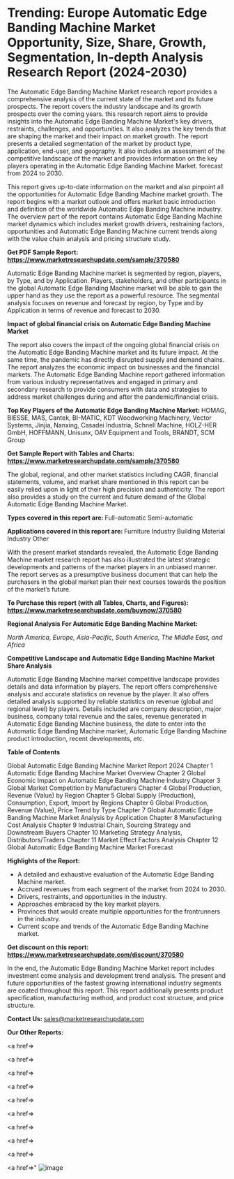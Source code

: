 # Trending: Europe Automatic Edge Banding Machine Market Opportunity, Size, Share, Growth, Segmentation, In-depth Analysis Research Report (2024-2030)

The Automatic Edge Banding Machine Market research report provides a comprehensive analysis of the current state of the market and its future prospects. The report covers the industry landscape and its growth prospects over the coming years. this research report aims to provide insights into the Automatic Edge Banding Machine Market's key drivers, restraints, challenges, and opportunities. It also analyzes the key trends that are shaping the market and their impact on market growth. The report presents a detailed segmentation of the market by product type, application, end-user, and geography. It also includes an assessment of the competitive landscape of the market and provides information on the key players operating in the Automatic Edge Banding Machine Market. forecast from 2024 to 2030.

This report gives up-to-date information on the market and also pinpoint all the opportunities for Automatic Edge Banding Machine market growth. The report begins with a market outlook and offers market basic introduction and definition of the worldwide Automatic Edge Banding Machine industry. The overview part of the report contains Automatic Edge Banding Machine market dynamics which includes market growth drivers, restraining factors, opportunities and Automatic Edge Banding Machine current trends along with the value chain analysis and pricing structure study.

<strong><b>Get PDF Sample Report: <a href=https://www.marketresearchupdate.com/sample/370580>https://www.marketresearchupdate.com/sample/370580</a></b></strong>

Automatic Edge Banding Machine market is segmented by region, players, by Type, and by Application. Players, stakeholders, and other participants in the global Automatic Edge Banding Machine market will be able to gain the upper hand as they use the report as a powerful resource. The segmental analysis focuses on revenue and forecast by region, by Type and by Application in terms of revenue and forecast to 2030.

<strong><b>Impact of global financial crisis on Automatic Edge Banding Machine Market</b></strong>

The report also covers the impact of the ongoing global financial crisis on the Automatic Edge Banding Machine market and its future impact. At the same time, the pandemic has directly disrupted supply and demand chains. The report analyzes the economic impact on businesses and the financial markets. The Automatic Edge Banding Machine report gathered information from various industry representatives and engaged in primary and secondary research to provide consumers with data and strategies to address market challenges during and after the pandemic/financial crisis.

<strong><b>Top Key Players of the Automatic Edge Banding Machine Market:
</b></strong>HOMAG, BIESSE, MAS, Cantek, BI-MATIC, KDT Woodworking Machinery, Vector Systems, Jinjia, Nanxing, Casadei Industria, Schnell Machine, HOLZ-HER GmbH, HOFFMANN, Unisunx, OAV Equipment and Tools, BRANDT, SCM Group<strong><b>
</b></strong>

<strong><b>Get Sample Report with Tables and Charts: <a href=https://www.marketresearchupdate.com/sample/370580>https://www.marketresearchupdate.com/sample/370580</a></b></strong>

The global, regional, and other market statistics including CAGR, financial statements, volume, and market share mentioned in this report can be easily relied upon in light of their high precision and authenticity. The report also provides a study on the current and future demand of the Global Automatic Edge Banding Machine Market.

<strong><b>Types covered in this report are:
</b></strong>Full-automatic
Semi-automatic<strong><b>
</b></strong>

<strong><b>Applications covered in this report are:
</b></strong>Furniture Industry
Building Material Industry
Other<strong><b>
</b></strong>

With the present market standards revealed, the Automatic Edge Banding Machine market research report has also illustrated the latest strategic developments and patterns of the market players in an unbiased manner. The report serves as a presumptive business document that can help the purchasers in the global market plan their next courses towards the position of the market’s future.

<strong><b>To Purchase this report (with all Tables, Charts, and Figures): <a href=https://www.marketresearchupdate.com/buynow/370580>https://www.marketresearchupdate.com/buynow/370580</a></b></strong>

<strong><b>Regional Analysis For Automatic Edge Banding Machine Market:</b></strong>

<em><i>North America, Europe, Asia-Pacific, South America, The Middle East, and Africa</i></em>

<strong><b>Competitive Landscape and Automatic Edge Banding Machine Market Share Analysis</b></strong>

Automatic Edge Banding Machine market competitive landscape provides details and data information by players. The report offers comprehensive analysis and accurate statistics on revenue by the player. It also offers detailed analysis supported by reliable statistics on revenue (global and regional level) by players. Details included are company description, major business, company total revenue and the sales, revenue generated in Automatic Edge Banding Machine business, the date to enter into the Automatic Edge Banding Machine market, Automatic Edge Banding Machine product introduction, recent developments, etc.

<strong><b>Table of Contents</b></strong>

Global Automatic Edge Banding Machine Market Report 2024
Chapter 1 Automatic Edge Banding Machine Market Overview
Chapter 2 Global Economic Impact on Automatic Edge Banding Machine Industry
Chapter 3 Global Market Competition by Manufacturers
Chapter 4 Global Production, Revenue (Value) by Region
Chapter 5 Global Supply (Production), Consumption, Export, Import by Regions
Chapter 6 Global Production, Revenue (Value), Price Trend by Type
Chapter 7 Global Automatic Edge Banding Machine Market Analysis by Application
Chapter 8 Manufacturing Cost Analysis
Chapter 9 Industrial Chain, Sourcing Strategy and Downstream Buyers
Chapter 10 Marketing Strategy Analysis, Distributors/Traders
Chapter 11 Market Effect Factors Analysis
Chapter 12 Global Automatic Edge Banding Machine Market Forecast

<strong><b>Highlights of the Report:</b></strong>

- A detailed and exhaustive evaluation of the Automatic Edge Banding Machine market.
- Accrued revenues from each segment of the market from 2024 to 2030.
- Drivers, restraints, and opportunities in the industry.
- Approaches embraced by the key market players.
- Provinces that would create multiple opportunities for the frontrunners in the industry.
- Current scope and trends of the Automatic Edge Banding Machine market.

<strong><b>Get discount on this report: <a href=https://www.marketresearchupdate.com/discount/370580>https://www.marketresearchupdate.com/discount/370580</a></b></strong>

In the end, the Automatic Edge Banding Machine Market report includes investment come analysis and development trend analysis. The present and future opportunities of the fastest growing international industry segments are coated throughout this report. This report additionally presents product specification, manufacturing method, and product cost structure, and price structure.

<strong><b>Contact Us:
</b></strong>sales@marketresearchupdate.com

<strong>Our Other Reports:</strong>

<a href=></a>

<a href=></a>

<a href=></a>

<a href=></a>

<a href=></a>

<a href=></a>

<a href=></a>

<a href=></a>

<a href=></a>

<a href=></a>"
![image](https://github.com/Gayatrikarjule/Market-Analysis-360/assets/97346546/56a985a6-7b1b-44de-9134-20d8ac0d78a8)
